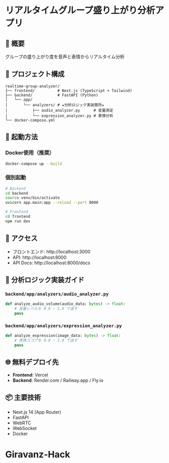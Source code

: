 # リアルタイムグループ盛り上がり分析アプリ

## 🎯 概要
グループの盛り上がり度を音声と表情からリアルタイム分析

## 📁 プロジェクト構成
```
realtime-group-analyzer/
├── frontend/          # Next.js (TypeScript + Tailwind)
├── backend/           # FastAPI (Python)
│   └── app/
│       └── analyzers/ # ★分析ロジック実装箇所★
│           ├── audio_analyzer.py      # 音量測定
│           └── expression_analyzer.py # 表情分析
└── docker-compose.yml
```

## 🚀 起動方法

### Docker使用（推奨）
```bash
docker-compose up --build
```

### 個別起動
```bash
# Backend
cd backend
source venv/bin/activate
uvicorn app.main:app --reload --port 8000

# Frontend
cd frontend
npm run dev
```

## 🔗 アクセス
- フロントエンド: http://localhost:3000
- API: http://localhost:8000
- API Docs: http://localhost:8000/docs

## 📝 分析ロジック実装ガイド

### `backend/app/analyzers/audio_analyzer.py`
```python
def analyze_audio_volume(audio_data: bytes) -> float:
    # 音量レベルを 0.0 ~ 1.0 で返す
    pass
```

### `backend/app/analyzers/expression_analyzer.py`
```python
def analyze_expression(image_data: bytes) -> float:
    # 表情スコアを 0.0 ~ 1.0 で返す
    pass
```

## 🌐 無料デプロイ先
- **Frontend**: Vercel
- **Backend**: Render.com / Railway.app / Fly.io

## 📦 主要技術
- Next.js 14 (App Router)
- FastAPI
- WebRTC
- WebSocket
- Docker
# Giravanz-Hack
